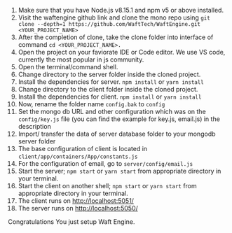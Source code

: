 1. Make sure that you have Node.js v8.15.1 and npm v5 or above installed.
2. Visit the waftengine github link and clone the mono repo using `git clone --depth=1 https://github.com/WaftTech/WaftEngine.git <YOUR_PROJECT_NAME>`
3. After the completion of clone, take the clone folder into interface of command `cd <YOUR_PROJECT_NAME>.`
4. Open the project on your faviorate IDE or Code editor. We use VS code, currently the most popular in js community. 
5. Open the terminal/command shell.
6. Change directory to the server folder inside the cloned project.
7. Install the dependencies for server. `npm install` or `yarn install`
8. Change directory to the client folder inside the cloned project.
9. Install the dependencies for client. `npm install` or `yarn install`
10. Now, rename the folder name `config.bak` to `config`
11. Set the mongo db URL and other configuration which was on the `config/key.js` file (you can find the example for key.js, email.js) in the description
12. Import/ transfer the data of server database folder to your mongodb server folder
13. The base configuration of client is located in `client/app/containers/App/constants.js` 
14. For the configuration of email, go to `server/config/email.js`
15. Start the server; `npm start` or `yarn start` from appropriate directory in your terminal.
16. Start the client on another shell; `npm start` or `yarn start` from appropriate directory in your terminal.
17. The client runs on [http://localhost:5051/](http://localhost:5051/)
18. The server runs on [http://localhost:5050/](http://localhost:5050/)


Congratulations You just setup Waft Engine.
